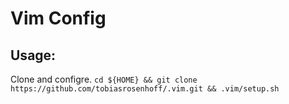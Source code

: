 # Vim Config

## Usage:
Clone and configre.
`cd ${HOME} && git clone https://github.com/tobiasrosenhoff/.vim.git && .vim/setup.sh`

